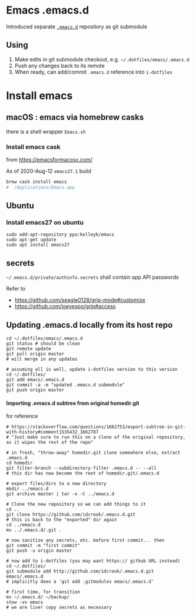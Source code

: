 Emacs .emacs.d
==============

Introduced separate [`.emacs.d`](https://github.com/idcrook/.emacs.d) repository as git submodule

Using
-----

1.	Make edits in git submodule checkout, e.g. `~/.dotfiles/emacs/.emacs.d`
2.	Push any changes back to its remote
3.	When ready, can add/commit `.emacs.d` reference into `i-dotfiles`

Install emacs
=============

macOS : emacs via homebrew casks
--------------------------------

there is a shell wrapper `Emacs.sh`

### Install emacs cask

from https://emacsformacosx.com/

As of 2020-Aug-12 `emacs27.1` build

```bash
brew cask install emacs
#  /Applications/Emacs.app
```

Ubuntu
------

<!-- ### Ubuntu - Install emacs from snap (recommended) -->

<!-- - `--beta` will not be needed when emacs27 hits stable -->

<!-- ```shellsession -->

<!-- $ sudo snap install emacs --beta --classic -->

<!-- # should be in path -->

<!-- $ /snap/bin/emacs -->

<!-- ``` -->

<!-- Maintained by the `snapd` system -->

### Install emacs27 on ubuntu

```
sudo add-apt-repository ppa:kelleyk/emacs
sudo apt-get update
sudo apt install emacs27
```

secrets
-------

`~/.emacs.d/private/authinfo.secrets` shall contain app API passwords

Refer to

-	https://github.com/seagle0128/grip-mode#customize
-	https://github.com/joeyespo/grip#access

Updating .emacs.d locally from its host repo
--------------------------------------------

```
cd ~/.dotfiles/emacs/.emacs.d
git status # should be clean
git remote update
git pull origin master
# will merge in any updates

# assuming all is well, update i-dotfiles version to this version
cd ~/.dotfiles/
git add emacs/.emacs.d
git commit -a -m "updated .emacs.d submodule"
git push origin master
```

#### Importing .emacs.d subtree from original homedir.git

for reference

```shell
# https://stackoverflow.com/questions/1662753/export-subtree-in-git-with-history#comment1535432_1662787
# "Just make sure to run this on a clone of the original repository, as it wipes the rest of the repo"

# in fresh, "throw-away" homedir.git clone somewhere else, extract .emacs.d
cd homedir
git filter-branch --subdirectory-filter .emacs.d -- --all
# this dir has now become the root of homedir.git/.emacs.d

# export files/dirs to a new directory
mkdir ../emacs.d
git archive master | tar -x -C ../emacs.d

# Clone the new repository so we can add things to it
cd ..
git clone https://github.com/idcrook/.emacs.d.git
# this is back to the "exported" dir again
cd ../emacs.d
mv ../.emacs.d/.git .

# now sanitize any secrets, etc. before first commit... then
git commit -m "first commit"
git push -u origin master

# now add to i-dotfiles (you may want https:// github URL instead)
cd ~/.dotfiles/
git submodule add http://github.com/idcrook/.emacs.d.git emacs/.emacs.d
# implicitly does a 'git add .gitmodules emacs/.emacs.d'

# first time, for transition
mv ~/.emacs.d/ ~/backup/
stow -vv emacs
# we are live! copy secrets as necessary
```
